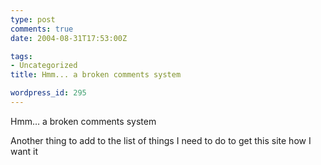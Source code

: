 ```yaml
---
type: post
comments: true
date: 2004-08-31T17:53:00Z

tags:
- Uncategorized
title: Hmm... a broken comments system

wordpress_id: 295
---
```


Hmm… a broken comments system  

Another thing to add to the list of things I need to do to get this site how I want it
